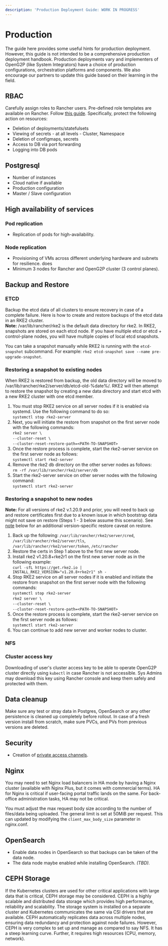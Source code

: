```yaml
---
description: 'Production Deployment Guide: WORK IN PROGRESS'
---
```


# Production

The guide here provides some useful hints for production deployment. However, this guide is not intended to be a comprehensive production deployment handbook. Production deployments vary and implementers of OpenG2P (like System Integrators) have a choice of production configurations, orchestration platforms and components. We also encourage our partners to update this guide based on their learning in the field.

## RBAC

Carefully assign roles to Rancher users. Pre-defined role templates are available on Rancher. Follow [this guide](https://ranchermanager.docs.rancher.com/how-to-guides/new-user-guides/authentication-permissions-and-global-configuration/manage-role-based-access-control-rbac/cluster-and-project-roles).  Specifically, protect the following action on resources:

* Deletion of deployments/statefulsets
* Viewing of secrets - at all levels - Cluster, Namespace
* Deletion of configmaps, secrets
* Access to DB via port forwarding
* Logging into DB pods

## Postgresql&#x20;

* Number of instances
* Cloud native if available
* Production configuration
* Master / Slave configuration

## High availability of services

### Pod replication

* Replication of pods for high-availability.

### Node replication

* Provisioning of VMs across different underlying hardware and subnets for resilience.  does
* Minimum 3 nodes for Rancher and OpenG2P cluster (3 control planes).

## Backup and Restore

### ETCD&#x20;

Backup the etcd data of all clusters to ensure recovery in case of a complete failure. Here is how to create and restore backups of the etcd data in an RKE2 cluster.\
**Note:** /var/lib/rancher/rke2 is the default data directory for rke2. In RKE2, snapshots are stored on each etcd node. If you have multiple etcd or etcd + control-plane nodes, you will have multiple copies of local etcd snapshots.

You can take a snapshot manually while RKE2 is running with the `etcd-snapshot` subcommand. For example: `rke2 etcd-snapshot save --name pre-upgrade-snapshot`.

### Restoring a snapshot to existing nodes

When RKE2 is restored from backup, the old data directory will be moved to /var/lib/rancher/rke2/server/db/etcd-old-%date%/. RKE2 will then attempt to restore the snapshot by creating a new data directory and start etcd with a new RKE2 cluster with one etcd member.

1. You must stop RKE2 service on all server nodes if it is enabled via systemd. Use the following command to do so:\
   `systemctl stop rke2-server`
2. Next, you will initiate the restore from snapshot on the first server node with the following commands:\
   `rke2 server \`\
   &#x20;   `--cluster-reset \`\
   &#x20;   `--cluster-reset-restore-path=<PATH-TO-SNAPSHOT>`
3. Once the restore process is complete, start the rke2-server service on the first server node as follows:\
   `systemctl start rke2-server`
4. Remove the rke2 db directory on the other server nodes as follows:\
   `rm -rf /var/lib/rancher/rke2/server/db`
5. Start the rke2-server service on other server nodes with the following command:\
   `systemctl start rke2-server`

### Restoring a snapshot to new nodes

**Note:** For all versions of rke2 v.1.20.9 and prior, you will need to back up and restore certificates first due to a known issue in which bootstrap data might not save on restore (Steps 1 - 3 below assume this scenario). See [note](https://docs.rke2.io/backup\_restore#other-notes-on-restoring-a-snapshot) below for an additional version-specific restore caveat on restore.

1. Back up the following: `/var/lib/rancher/rke2/server/cred`, `/var/lib/rancher/rke2/server/tls`, `/var/lib/rancher/rke2/server/token`, `/etc/rancher`
2. Restore the certs in Step 1 above to the first new server node.
3. Install rke2 v1.20.8+rke2r1 on the first new server node as in the following example:\
   `curl -sfL https://get.rke2.io | INSTALL_RKE2_VERSION="v1.20.8+rke2r1" sh -`
4. Stop RKE2 service on all server nodes if it is enabled and initiate the restore from snapshot on the first server node with the following commands:\
   `systemctl stop rke2-server`\
   `rke2 server \`\
   &#x20;   `--cluster-reset \`\
   &#x20;   `--cluster-reset-restore-path=<PATH-TO-SNAPSHOT>`
5. Once the restore process is complete, start the rke2-server service on the first server node as follows:\
   `systemctl start rke2-server`
6. You can continue to add new server and worker nodes to cluster.

### NFS&#x20;

### Cluster access key

Downloading of user's cluster access key to be able to operate OpenG2P cluster directly using `kubectl` in case Rancher is not accessible. Sys Admins may download this key using Rancher console and keep them safely and protected with them.

## Data cleanup

Make sure any test or stray data in Postgres, OpenSearch or any other persistence is cleaned up completely before rollout.  In case of a fresh version install from scratch, make sure PVCs, and PVs from previous versions are deleted.

## Security

* Creation of [private access channels](deployment-guide/private-access-channel.md).

## Nginx

You may need to set Nginx load balancers in HA mode by having a Nginx cluster (available with Nginx Plus, but it comes with commercial terms). HA for Nginx is critical if user-facing portal traffic lands on the same.  For back-office administration tasks, HA may not be critical.

You must adjust the max request body size according to the number of files/data being uploaded. The general limit is set at 50MiB per request. This can updated by modifying the `client_max_body_size` parameter in nginx.conf.

## OpenSearch

* Enable data nodes in OpenSearch so that backups can be taken of the data node.
* The data node maybe enabled while installing OpenSearch. _(TBD)._

## CEPH Storage

If the Kubernetes clusters are used for other critical applications with large data that is critical, CEPH storage may be considered. CEPH is a highly scalable and distributed data storage which provides high performance, reliability and scalability.  The storage system is installed on a separate cluster and Kubernetes communicates the same via CSI drivers that are available. CEPH automatically replicates data across multiple nodes, ensuring data redundancy and protection against node failures. However,  CEPH is very complex to set up and manage as compared to say NFS.  It has a steep learning curve. Further, it requires high resources (CPU, memory, network).
